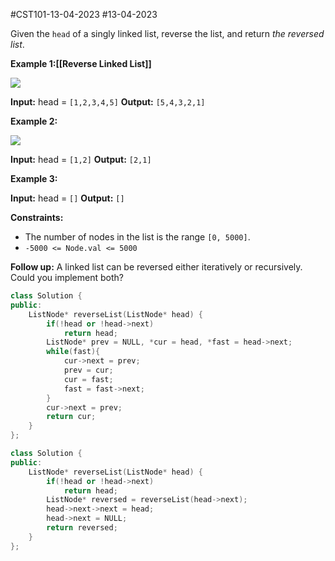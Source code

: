 #CST101-13-04-2023 
#13-04-2023


Given the `head` of a singly linked list, reverse the list, and return _the reversed list_.

**Example 1:[[Reverse Linked List]]**

![](https://assets.leetcode.com/uploads/2021/02/19/rev1ex1.jpg)

**Input:** head = `[1,2,3,4,5]`
**Output:** `[5,4,3,2,1]`

**Example 2:**

![](https://assets.leetcode.com/uploads/2021/02/19/rev1ex2.jpg)

**Input:** head = `[1,2]`
**Output:** `[2,1]`

**Example 3:**

**Input:** head = `[]`
**Output:** `[]`

**Constraints:**

-   The number of nodes in the list is the range `[0, 5000]`.
-   `-5000 <= Node.val <= 5000`

**Follow up:** A linked list can be reversed either iteratively or recursively. Could you implement both?



```cpp
class Solution {
public:
    ListNode* reverseList(ListNode* head) {
        if(!head or !head->next)
            return head;
        ListNode* prev = NULL, *cur = head, *fast = head->next;
        while(fast){
            cur->next = prev;
            prev = cur;
            cur = fast;
            fast = fast->next;
        }
        cur->next = prev;
        return cur;
    }
};
```


```cpp
class Solution {
public:
    ListNode* reverseList(ListNode* head) {
        if(!head or !head->next)
            return head;
        ListNode* reversed = reverseList(head->next);
        head->next->next = head;
        head->next = NULL;
        return reversed;
    }
};
```